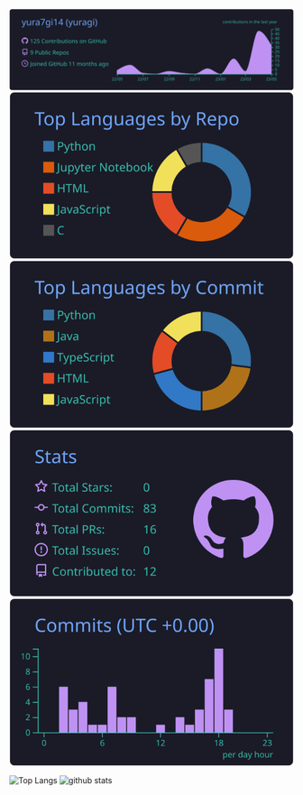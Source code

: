 
[![](https://raw.githubusercontent.com/yura7gi14/yura7gi14/master/profile-summary-card-output/tokyonight/0-profile-details.svg)](https://github.com/vn7n24fzkq/github-profile-summary-cards)
[![](https://raw.githubusercontent.com/yura7gi14/yura7gi14/master/profile-summary-card-output/tokyonight/1-repos-per-language.svg)](https://github.com/vn7n24fzkq/github-profile-summary-cards) [![](https://raw.githubusercontent.com/yura7gi14/yura7gi14/master/profile-summary-card-output/tokyonight/2-most-commit-language.svg)](https://github.com/vn7n24fzkq/github-profile-summary-cards)
[![](https://raw.githubusercontent.com/yura7gi14/yura7gi14/master/profile-summary-card-output/tokyonight/3-stats.svg)](https://github.com/vn7n24fzkq/github-profile-summary-cards) [![](https://raw.githubusercontent.com/yura7gi14/yura7gi14/master/profile-summary-card-output/tokyonight/4-productive-time.svg)](https://github.com/vn7n24fzkq/github-profile-summary-cards)

<p align="left"> 
  <img alt = "Top Langs" height = "180px" src = "https://github-readme-stats.vercel.app/api/top-langs/?username=yura7gi14&layout=compact&show_icons=true&theme=tokyonight" />
  <img alt = "github stats" height = "180px" src = "https://github-readme-stats.vercel.app/api?username=yura7gi14&show_icons=true&theme=tokyonight" />
</p>
